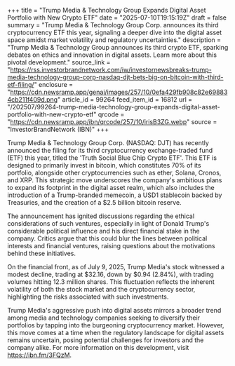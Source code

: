 +++
title = "Trump Media & Technology Group Expands Digital Asset Portfolio with New Crypto ETF"
date = "2025-07-10T19:15:19Z"
draft = false
summary = "Trump Media & Technology Group Corp. announces its third cryptocurrency ETF this year, signaling a deeper dive into the digital asset space amidst market volatility and regulatory uncertainties."
description = "Trump Media & Technology Group announces its third crypto ETF, sparking debates on ethics and innovation in digital assets. Learn more about this pivotal development."
source_link = "https://rss.investorbrandnetwork.com/iw/investornewsbreaks-trump-media-technology-group-corp-nasdaq-djt-bets-big-on-bitcoin-with-third-etf-filing/"
enclosure = "https://cdn.newsramp.app/genai/images/257/10/0efa429fb908c82e698834cb211f409d.png"
article_id = 99264
feed_item_id = 16812
url = "/202507/99264-trump-media-technology-group-expands-digital-asset-portfolio-with-new-crypto-etf"
qrcode = "https://cdn.newsramp.app/ibn/qrcode/257/10/irisB3ZG.webp"
source = "InvestorBrandNetwork (IBN)"
+++

<p>Trump Media & Technology Group Corp. (NASDAQ: DJT) has recently announced the filing for its third cryptocurrency exchange-traded fund (ETF) this year, titled the 'Truth Social Blue Chip Crypto ETF'. This ETF is designed to primarily invest in bitcoin, which constitutes 70% of its portfolio, alongside other cryptocurrencies such as ether, Solana, Cronos, and XRP. This strategic move underscores the company's ambitious plans to expand its footprint in the digital asset realm, which also includes the introduction of a Trump-branded memecoin, a USD1 stablecoin backed by Treasuries, and the creation of a $2.5 billion bitcoin reserve.</p><p>The announcement has ignited discussions regarding the ethical considerations of such ventures, especially in light of Donald Trump's considerable political influence and his direct financial stake in the company. Critics argue that this could blur the lines between political interests and financial ventures, raising questions about the motivations behind these initiatives.</p><p>On the financial front, as of July 9, 2025, Trump Media's stock witnessed a modest decline, trading at $32.16, down by $0.94 (2.84%), with trading volumes hitting 12.3 million shares. This fluctuation reflects the inherent volatility of both the stock market and the cryptocurrency sector, highlighting the risks associated with such investments.</p><p>Trump Media's aggressive push into digital assets mirrors a broader trend among media and technology companies seeking to diversify their portfolios by tapping into the burgeoning cryptocurrency market. However, this move comes at a time when the regulatory landscape for digital assets remains uncertain, posing potential challenges for investors and the company alike. For more information on this development, visit <a href='https://ibn.fm/3FQzM' rel='nofollow' target='_blank'>https://ibn.fm/3FQzM</a>.</p>